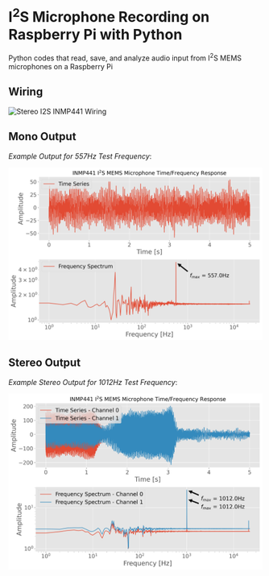 # I<sup>2</sup>S Microphone Recording on Raspberry Pi with Python
Python codes that read, save, and analyze audio input from I<sup>2</sup>S MEMS microphones on a Raspberry Pi

## Wiring
![Stereo I2S INMP441 Wiring](https://static1.squarespace.com/static/59b037304c0dbfb092fbe894/t/5fb8281d1e0ac17c5996ac51/1605904761696/i2s_rpi_INMP441_stereo.png?format=750w)

## Mono Output

*Example Output for 557Hz Test Frequency*:

![I2S Mono Test](./image_repo/I2S_time_series_fft_plot_white.png)

## Stereo Output

*Example Stereo Output for 1012Hz Test Frequency*:

![I2S Stereo Test](./image_repo/I2S_stereo_time_series_fft_plot_white.png)
